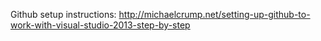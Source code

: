

Github setup instructions: http://michaelcrump.net/setting-up-github-to-work-with-visual-studio-2013-step-by-step